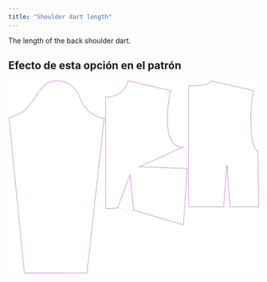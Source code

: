 ```yaml
---
title: "Shoulder dart length"
---
```


The length of the back shoulder dart.

## Efecto de esta opción en el patrón

![This image shows the effect of this option by superimposing several variants that have a different value for this option](breanna_shoulderdartlength_sample.svg "Effect of this option on the pattern")
